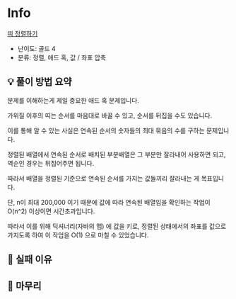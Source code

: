 # Info
[띠 정렬하기](https://boj.kr/30644)

- 난이도: 골드 4
- 분류: 정렬, 애드 혹, 값 / 좌표 압축

## 💡 풀이 방법 요약

문제를 이해하는게 제일 중요한 애드 혹 문제입니다.

가위질 이후의 띠는 순서를 마음대로 바꿀 수 있고, 순서를 뒤집을 수도 있습니다.

이를 통해 알 수 있는 사실은 연속된 순서의 숫자들의 최대 묶음의 수를 구하는 문제입니다.

정렬된 배열에서 연속된 순서로 배치된 부분배열은 그 부분만 잘라내어 사용하면 되고, 역순인 경우는 뒤집어주면 됩니다.

따라서 배열을 정렬된 기준으로 연속된 순서를 가지는 값들끼리 잘라내는 게 목표입니다.

단, n이 최대 200,000 이기 때문에 값에 따라 연속된 배열임을 확인하는 작업이 O(n^2) 이상이면 시간초과입니다.

따라서 이를 위해 딕셔너리(자바의 맵) 에 값을 키로, 정렬된 상태에서의 좌표를 값으로 가지도록 하여 이 작업을 O(1) 으로 마칠 수 있었습니다.

## 👀 실패 이유

## 🙂 마무리
